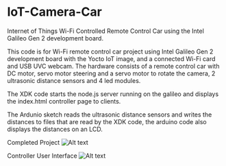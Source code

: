 # IoT-Camera-Car
Internet of Things Wi-Fi Controlled Remote Control Car using the Intel Galileo Gen 2 development board.

This code is for Wi-Fi remote control car project using Intel Galileo Gen 2 development board with the Yocto IoT image, and a connected Wi-Fi card and USB UVC webcam.
The hardware consists of a remote control car with DC motor, servo motor steering and a servo motor to rotate the camera, 2 ultrasonic distance sensors and 4 led modules.

The XDK code starts the node.js server running on the galileo and displays the index.html controller page to clients.

The Ardunio sketch reads the ultrasonic distance sensors and writes the distances to files that are read by the XDK code, the arduino code also displays the distances on an LCD.

Completed Project
![Alt text](http://i.imgur.com/pVadyv3.jpg "Completed Project")

Controller User Interface
![Alt text](http://imgur.com/Y8ZYmaM.jpg "User Interface")
